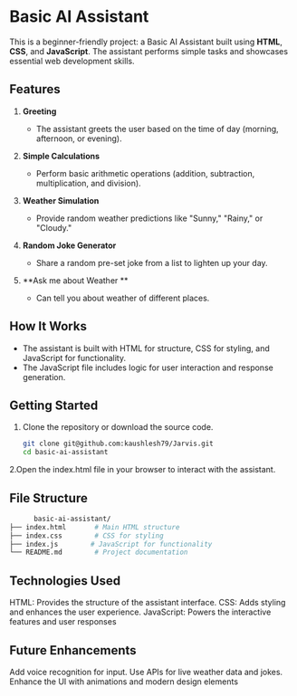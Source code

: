 # Basic AI Assistant

This is a beginner-friendly project: a Basic AI Assistant built using **HTML**, **CSS**, and **JavaScript**. The assistant performs simple tasks and showcases essential web development skills.

## Features

1. **Greeting**  
   - The assistant greets the user based on the time of day (morning, afternoon, or evening).

2. **Simple Calculations**  
   - Perform basic arithmetic operations (addition, subtraction, multiplication, and division).

3. **Weather Simulation**  
   - Provide random weather predictions like "Sunny," "Rainy," or "Cloudy."

4. **Random Joke Generator**  
   - Share a random pre-set joke from a list to lighten up your day.

4. **Ask me about Weather **  
   - Can tell you about weather of different places.

## How It Works

- The assistant is built with HTML for structure, CSS for styling, and JavaScript for functionality.
- The JavaScript file includes logic for user interaction and response generation.

## Getting Started

1. Clone the repository or download the source code.
   ```bash
   git clone git@github.com:kaushlesh79/Jarvis.git
   cd basic-ai-assistant
   ```
2.Open the index.html file in your browser to interact with the assistant.

## File Structure   
```bash
      basic-ai-assistant/
├── index.html       # Main HTML structure
├── index.css        # CSS for styling
├── index.js        # JavaScript for functionality
└── README.md        # Project documentation
```

## Technologies Used
HTML: Provides the structure of the assistant interface.
CSS: Adds styling and enhances the user experience.
JavaScript: Powers the interactive features and user responses

## Future Enhancements
Add voice recognition for input.
Use APIs for live weather data and jokes.
Enhance the UI with animations and modern design elements


